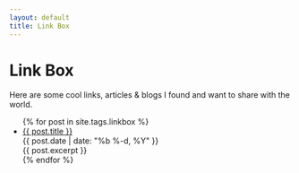 ```yaml
---
layout: default
title: Link Box
---
```


# Link Box

Here are some cool links, articles & blogs I found and want to share with the world.

<ul>
  {% for post in site.tags.linkbox %}
    <li>
      <a href="{{ post.url | remove_first:'/'}}">{{ post.title }}</a>
	  <div class="post-date">{{ post.date | date: "%b %-d, %Y" }}</div>
      {{ post.excerpt }}
    </li>
  {% endfor %}
</ul>






